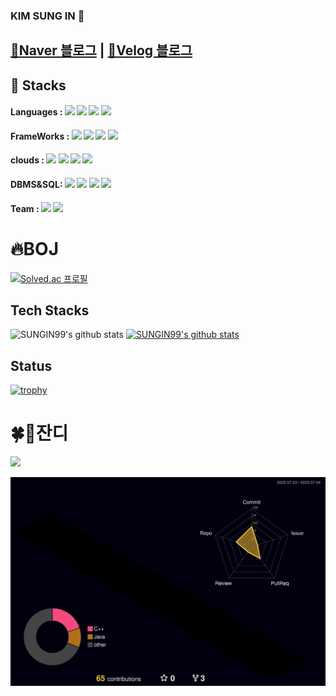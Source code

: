 ### KIM SUNG IN 👋

##  [📗Naver 블로그](https://blog.naver.com/99_insung) | [📘Velog 블로그](https://velog.io/@99_insung)
<!-- https://novlog.tistory.com/104-->
<!--
**SUNGIN99/SUNGIN99** is a ✨ _special_ ✨ repository because its `README.md` (this file) appears on your GitHub profile.

Here are some ideas to get you started:

- 🔭 I’m currently working on ...
- 🌱 I’m currently learning ...
- 👯 I’m looking to collaborate on ...
- 🤔 I’m looking for help with ...
- 💬 Ask me about ...
- 📫 How to reach me: ...
- 😄 Pronouns: ...
- ⚡ Fun fact: ...
-->
## 🎲 Stacks <!-- https://simpleicons.org/-->
#### Languages : <img src="https://img.shields.io/badge/Python-3776AB?style=for-the-badge&logo=Python&logoColor=white"> <img src="https://img.shields.io/badge/C-A8B9CC?style=for-the-badge&logo=C&logoColor=white"> <img src="https://img.shields.io/badge/C++-00599C?style=for-the-badge&logo=CPP&logoColor=white"> <img src="https://img.shields.io/badge/java-FC4C02.svg?&style=for-the-badge&logo=JAVA&logoColor=white">

#### FrameWorks : <img src="https://img.shields.io/badge/intellij idea-000000.svg?&style=for-the-badge&logo=intellijidea&logoColor=white"> <img src="https://img.shields.io/badge/Spring Boot-6DB33F?style=for-the-badge&logo=SpringBoot&logoColor=white"> <img src= "https://img.shields.io/badge/Visual Studio-5C2D91.svg?&style=for-the-badge&logo=Visual%20Studio&logoColor=white"> <img src="https://img.shields.io/badge/Android%20Studio-3DDC84.svg?&style=for-the-badge&logo=Android%20Studio&logoColor=white"> 

#### clouds : <img src="https://img.shields.io/badge/Amazon AWS-232F3E?style=for-the-badge&logo=amazonaws&logoColor=white"> <img src="https://img.shields.io/badge/Amazon Rds-527FFF?style=for-the-badge&logo=amazonrds&logoColor=white"> <img src="https://img.shields.io/badge/nginx-0009639?style=for-the-badge&logo=nginx&logoColor=white"> <img src="https://img.shields.io/badge/apache tomcat-F8DC75?style=for-the-badge&logo=apachetomcat&logoColor=black">

#### DBMS&SQL: <img src="https://img.shields.io/badge/MySQL-4479A1?style=for-the-badge&logo=mysql&logoColor=white"> <img src="https://img.shields.io/badge/MSSQL-CC2927?style=for-the-badge&logo=microsoftsqlserver&logoColor=white"> <img src="https://img.shields.io/badge/DataGrip-000000?style=for-the-badge&logo=datagrip&logoColor=white"> <img src="https://img.shields.io/badge/aQueryTool-9999FF?style=for-the-badge&logo=aQueryTool&logoColor=white">

#### Team : <img src="https://img.shields.io/badge/discord-5865F2.svg?&style=for-the-badge&logo=discord&logoColor=white"> <img src="https://img.shields.io/badge/notion-000000.svg?&style=for-the-badge&logo=notion&logoColor=white">

<!--https://velog.io/@cha-suyeon/github-%EA%B9%83%ED%97%88%EB%B8%8C-%EB%A6%AC%EB%93%9C%EB%AF%B8%EC%97%90%EC%84%9C-%EB%B1%83%EC%A7%80-%EB%A7%8C%EB%93%A4%EA%B8%B0 --> 
# :fire:BOJ
[![Solved.ac
프로필](http://mazassumnida.wtf/api/generate_badge?boj=99_insung)](https://solved.ac/99_insung)

## Tech Stacks
![SUNGIN99's github stats](https://github-readme-stats.vercel.app/api?username=SUNGIN99&show_icons=true)
[![SUNGIN99's github stats](https://github-readme-stats.vercel.app/api/top-langs/?username=SUNGIN99&show_icons=true&hide_border=true&title_color=004386&icon_color=004386&layout=compact)](https://github.com/SUNGIN99)

## Status
[![trophy](https://github-profile-trophy.vercel.app/?username=SUNGIN99&theme=onedark)](https://github.com/SUNGIN99/github-profile-trophy)

# 🍀🌱잔디
<img src="https://ghchart.rshah.org/SUNGIN99" />

![](./profile-3d-contrib/profile-night-rainbow.svg)

